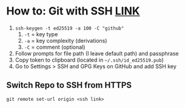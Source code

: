 # How to: Git with SSH [LINK](https://docs.codeberg.org/security/ssh-key/)

1. `ssh-keygen -t ed25519 -a 100 -C "github"`
   1. `-t` = key type
   2. `-a` = key complexity (derivations)
   3. `-C` = comment (optional)
2. Follow prompts for file path (I leave default path) and passphrase
3. Copy token to clipboard (located in `~/.ssh/id_ed25519.pub`)
4. Go to Settings > SSH and GPG Keys on GitHub and add SSH key

## Switch Repo to SSH from HTTPS

`git remote set-url origin <ssh link>`
